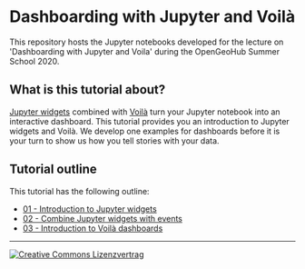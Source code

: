 # Dashboarding with Jupyter and Voilà
This repository hosts the Jupyter notebooks developed for the lecture on 'Dashboarding with Jupyter and Voila' during the OpenGeoHub Summer School 2020.


## What is this tutorial about?
[Jupyter widgets](https://ipywidgets.readthedocs.io/en/stable/examples/Widget%20Basics.html) combined with [Voilà](https://github.com/voila-dashboards/voila) turn your Jupyter notebook into an interactive dashboard. This tutorial provides you an introduction to Jupyter widgets and Voilà. We develop one examples for dashboards before it is your turn to show us how you tell stories with your data.


## Tutorial outline
This tutorial has the following outline:

* [01 - Introduction to Jupyter widgets](./01_Introduction_Jupyter_widgets.ipynb)
* [02 - Combine Jupyter widgets with events](./02_combine_jupyter_with_events.ipynb)
* [03 - Introduction to Voilà dashboards](./03_voila_dashboards.ipynb)

<hr>
<a rel="license" href="http://creativecommons.org/licenses/by/4.0/"><img style="right" alt="Creative Commons Lizenzvertrag" style="border-width:0" src="https://i.creativecommons.org/l/by/4.0/88x31.png"/></img></a>
